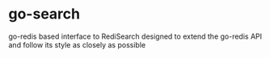 # go-search

go-redis based interface to RediSearch designed to extend the go-redis
API and follow its style as closely as possible



